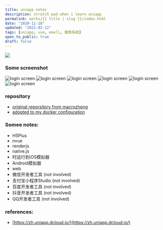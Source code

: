 ```yaml
---
title: uniapp notes
description: stratch pad when i learn uniapp
permalink: works/{{ title | slug }}/index.html
date: "2020-11-18"
updated: "2021-02-12"
tags: [uniapp, vue, emall, 電商系統]
open_to_public: true
draft: false
---
```


![](/images/works/linux-toolbox.avif)

### Some screenshot
![login screen](./screenshot/screenshot_005.png)
![login screen](./screenshot/screenshot_007.png)
![login screen](./screenshot/screenshot_001.png)
![login screen](./screenshot/screenshot_002.png)
![login screen](./screenshot/screenshot_003.png)
![login screen](./screenshot/screenshot_004.png) 

### repository

- [original reporsitory from macrozheng](https://github.com/macrozheng/mall)
- [adopted to my docker configuration](https://github.com/louiscklaw/uniapp-playlist/tree/master/emall/macrozheng)

### Somee notes:
  - H5Plus
  - nvue
  - renderjs
  - native.js
  - 时运行到iOS模拟器
  - Android模拟器
  - web
  - 微信开发者工具 (not involved)
  - 支付宝小程序Studio (not involved)
  - 百度开发者工具 (not involved)
  - 抖音开发者工具 (not involved)
  - QQ开发者工具 (not involved)

### references:
  - [https://zh.uniapp.dcloud.io/](https://zh.uniapp.dcloud.io/)
